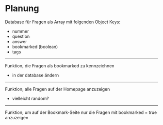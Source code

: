 # Planung

Database für Fragen als Array mit folgenden Object Keys:

- nummer
- question
- answer
- bookmarked (boolean)
- tags

---

Funktion, die Fragen als bookmarked zu kennzeichnen

- in der database ändern

---

Funktion, alle Fragen auf der Homepage anzuzeigen

- vielleicht random?

---

Funktion, um auf der Bookmark-Seite nur die Fragen mit bookmarked = true anzuzeigen
